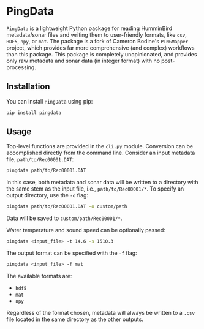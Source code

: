 # PingData

`PingData` is a lightweight Python package for reading HumminBird metadata/sonar files and writing them to user-friendly formats, like `csv`, `HDF5`, `npy`, or `mat`.
The package is a fork of Cameron Bodine's `PINGMapper` project, which provides far more comprehensive (and complex) workflows than this package.
This package is completely unopinionated, and provides only raw metadata and sonar data (in integer format) with no post-processing.

## Installation

You can install `PingData` using pip:

```bash
pip install pingdata
```

## Usage

Top-level functions are provided in the `cli.py` module.
Conversion can be accomplished directly from the command line.
Consider an input metadata file, `path/to/Rec00001.DAT`:
```bash
pingdata path/to/Rec00001.DAT
```
In this case, both metadata and sonar data will be written to a directory with the same stem as the input file, i.e., `path/to/Rec00001/*`.
To specify an output directory, use the `-o` flag:
```bash
pingdata path/to/Rec00001.DAT -o custom/path
```
Data will be saved to `custom/path/Rec00001/*`.

Water temperature and sound speed can be optionally passed:
```bash
pingdata <input_file> -t 14.6 -s 1510.3
```

The output format can be specified with the `-f` flag:
```bash
pingdata <input_file> -f mat
```
The available formats are:
- `hdf5`
- `mat`
- `npy`

Regardless of the format chosen, metadata will always be written to a `.csv` file located in the same directory as the other outputs.